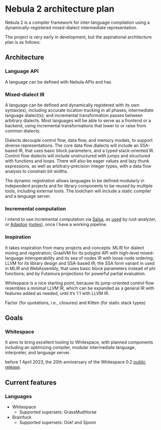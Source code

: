 # Nebula 2 architecture plan

Nebula 2 is a compiler framework for inter-language compilation using a
dynamically-registered mixed-dialect intermediate representation.

The project is very early in development, but the aspirational architecture plan
is as follows:

## Architecture

### Language API

A language can be defined with Nebula APIs and has

### Mixed-dialect IR

A language can be defined and dynamically registered with its own syntax(es),
including accurate location tracking in all phases; intermediate language
dialect(s); and incremental transformation passes between arbitrary dialects.
Most languages will be able to serve as a frontend or a backend, using
incremental transformations that lower to or raise from common dialects.

Dialects decouple control flow, data flow, and memory models, to support diverse
representations. The core data flow dialects will include an SSA-based IR, that
uses basic block parameters, and a typed stack-oriented IR. Control flow
dialects will include unstructured with jumps and structured with functions and
loops. There will also be eager values and lazy thunk expressions, as well as
arbitrary-precision integer types, with a data flow analysis to constrain bit
widths.

The dynamic registration allows languages to be defined modularly in independent
projects and for library components to be reused by multiple tools, including
external tools. The toolchain will include a static compiler and a language
server.

### Incremental computation

I intend to use incremental computation via [Salsa](https://github.com/salsa-rs/salsa),
as [used](https://rustc-dev-guide.rust-lang.org/salsa.html) by rust-analyzer, or
[Adapton](https://github.com/Adapton/adapton.rust) ([notes](https://github.com/andrewarchi/compiler-notes/tree/main/adapton)),
once I have a working pipeline.

### Inspiration

It takes inspiration from many projects and concepts: MLIR for dialect mixing
and registration; GraalVM for its polyglot API with high-level mixed-language
interoperability and its sea of nodes IR with loose node ordering; LLVM for its
library design and SSA-based IR; the SSA form variant in used in MLIR and
WebAssembly, that uses basic block parameters instead of phi functions; and by
Futamura projections for powerful partial evaluation.

Whitespace is a nice starting point, because its jump-oriented control flow
resembles a minimal LLVM IR, which can be expanded as a general IR with features
added as needed, until it’s 1:1 with LLVM IR.

Factor (for quotations, i.e., closures) and Kitten (for static stack types)

## Goals

### Whitespace

It aims to bring excellent tooling to Whitespace, with planned components
including an optimizing compiler, modular intermediate language, interpreter,
and language server.

before 1 April 2023, the 20th anniversary of the Whitespace 0.2 [public release](https://web.archive.org/web/20150717220656/http://compsoc.dur.ac.uk:80/whitespace/explanation.php).

## Current features

### Languages

- Whitespace
  - Supported supersets: GrassMudHorse
- Brainfuck
  - Supported supersets: Ook! and Spoon
